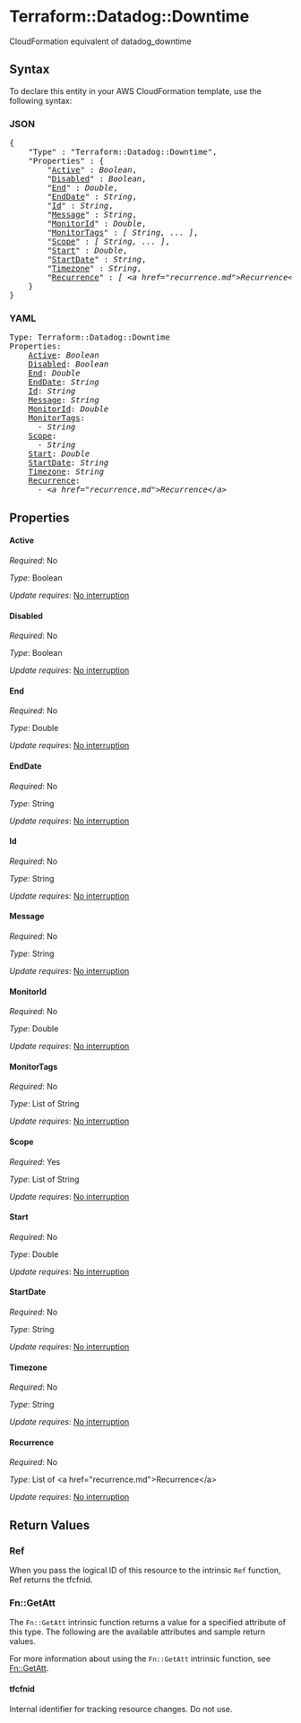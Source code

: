 # Terraform::Datadog::Downtime

CloudFormation equivalent of datadog_downtime

## Syntax

To declare this entity in your AWS CloudFormation template, use the following syntax:

### JSON

<pre>
{
    "Type" : "Terraform::Datadog::Downtime",
    "Properties" : {
        "<a href="#active" title="Active">Active</a>" : <i>Boolean</i>,
        "<a href="#disabled" title="Disabled">Disabled</a>" : <i>Boolean</i>,
        "<a href="#end" title="End">End</a>" : <i>Double</i>,
        "<a href="#enddate" title="EndDate">EndDate</a>" : <i>String</i>,
        "<a href="#id" title="Id">Id</a>" : <i>String</i>,
        "<a href="#message" title="Message">Message</a>" : <i>String</i>,
        "<a href="#monitorid" title="MonitorId">MonitorId</a>" : <i>Double</i>,
        "<a href="#monitortags" title="MonitorTags">MonitorTags</a>" : <i>[ String, ... ]</i>,
        "<a href="#scope" title="Scope">Scope</a>" : <i>[ String, ... ]</i>,
        "<a href="#start" title="Start">Start</a>" : <i>Double</i>,
        "<a href="#startdate" title="StartDate">StartDate</a>" : <i>String</i>,
        "<a href="#timezone" title="Timezone">Timezone</a>" : <i>String</i>,
        "<a href="#recurrence" title="Recurrence">Recurrence</a>" : <i>[ &lt;a href=&#34;recurrence.md&#34;&gt;Recurrence&lt;/a&gt;, ... ]</i>
    }
}
</pre>

### YAML

<pre>
Type: Terraform::Datadog::Downtime
Properties:
    <a href="#active" title="Active">Active</a>: <i>Boolean</i>
    <a href="#disabled" title="Disabled">Disabled</a>: <i>Boolean</i>
    <a href="#end" title="End">End</a>: <i>Double</i>
    <a href="#enddate" title="EndDate">EndDate</a>: <i>String</i>
    <a href="#id" title="Id">Id</a>: <i>String</i>
    <a href="#message" title="Message">Message</a>: <i>String</i>
    <a href="#monitorid" title="MonitorId">MonitorId</a>: <i>Double</i>
    <a href="#monitortags" title="MonitorTags">MonitorTags</a>: <i>
      - String</i>
    <a href="#scope" title="Scope">Scope</a>: <i>
      - String</i>
    <a href="#start" title="Start">Start</a>: <i>Double</i>
    <a href="#startdate" title="StartDate">StartDate</a>: <i>String</i>
    <a href="#timezone" title="Timezone">Timezone</a>: <i>String</i>
    <a href="#recurrence" title="Recurrence">Recurrence</a>: <i>
      - &lt;a href=&#34;recurrence.md&#34;&gt;Recurrence&lt;/a&gt;</i>
</pre>

## Properties

#### Active

_Required_: No

_Type_: Boolean

_Update requires_: [No interruption](https://docs.aws.amazon.com/AWSCloudFormation/latest/UserGuide/using-cfn-updating-stacks-update-behaviors.html#update-no-interrupt)

#### Disabled

_Required_: No

_Type_: Boolean

_Update requires_: [No interruption](https://docs.aws.amazon.com/AWSCloudFormation/latest/UserGuide/using-cfn-updating-stacks-update-behaviors.html#update-no-interrupt)

#### End

_Required_: No

_Type_: Double

_Update requires_: [No interruption](https://docs.aws.amazon.com/AWSCloudFormation/latest/UserGuide/using-cfn-updating-stacks-update-behaviors.html#update-no-interrupt)

#### EndDate

_Required_: No

_Type_: String

_Update requires_: [No interruption](https://docs.aws.amazon.com/AWSCloudFormation/latest/UserGuide/using-cfn-updating-stacks-update-behaviors.html#update-no-interrupt)

#### Id

_Required_: No

_Type_: String

_Update requires_: [No interruption](https://docs.aws.amazon.com/AWSCloudFormation/latest/UserGuide/using-cfn-updating-stacks-update-behaviors.html#update-no-interrupt)

#### Message

_Required_: No

_Type_: String

_Update requires_: [No interruption](https://docs.aws.amazon.com/AWSCloudFormation/latest/UserGuide/using-cfn-updating-stacks-update-behaviors.html#update-no-interrupt)

#### MonitorId

_Required_: No

_Type_: Double

_Update requires_: [No interruption](https://docs.aws.amazon.com/AWSCloudFormation/latest/UserGuide/using-cfn-updating-stacks-update-behaviors.html#update-no-interrupt)

#### MonitorTags

_Required_: No

_Type_: List of String

_Update requires_: [No interruption](https://docs.aws.amazon.com/AWSCloudFormation/latest/UserGuide/using-cfn-updating-stacks-update-behaviors.html#update-no-interrupt)

#### Scope

_Required_: Yes

_Type_: List of String

_Update requires_: [No interruption](https://docs.aws.amazon.com/AWSCloudFormation/latest/UserGuide/using-cfn-updating-stacks-update-behaviors.html#update-no-interrupt)

#### Start

_Required_: No

_Type_: Double

_Update requires_: [No interruption](https://docs.aws.amazon.com/AWSCloudFormation/latest/UserGuide/using-cfn-updating-stacks-update-behaviors.html#update-no-interrupt)

#### StartDate

_Required_: No

_Type_: String

_Update requires_: [No interruption](https://docs.aws.amazon.com/AWSCloudFormation/latest/UserGuide/using-cfn-updating-stacks-update-behaviors.html#update-no-interrupt)

#### Timezone

_Required_: No

_Type_: String

_Update requires_: [No interruption](https://docs.aws.amazon.com/AWSCloudFormation/latest/UserGuide/using-cfn-updating-stacks-update-behaviors.html#update-no-interrupt)

#### Recurrence

_Required_: No

_Type_: List of &lt;a href=&#34;recurrence.md&#34;&gt;Recurrence&lt;/a&gt;

_Update requires_: [No interruption](https://docs.aws.amazon.com/AWSCloudFormation/latest/UserGuide/using-cfn-updating-stacks-update-behaviors.html#update-no-interrupt)

## Return Values

### Ref

When you pass the logical ID of this resource to the intrinsic `Ref` function, Ref returns the tfcfnid.

### Fn::GetAtt

The `Fn::GetAtt` intrinsic function returns a value for a specified attribute of this type. The following are the available attributes and sample return values.

For more information about using the `Fn::GetAtt` intrinsic function, see [Fn::GetAtt](https://docs.aws.amazon.com/AWSCloudFormation/latest/UserGuide/intrinsic-function-reference-getatt.html).

#### tfcfnid

Internal identifier for tracking resource changes. Do not use.

